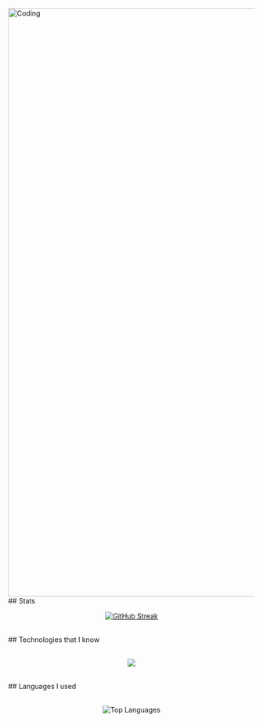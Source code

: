 <img align="center" alt="Coding" width="1200" src="https://i.ibb.co/Rbhd5mW/Your-paragraph-text.png"> 
</br>
## Stats
</br>
<p align="center">
<a href="https://git.io/streak-stats"><img src="https://github-readme-streak-stats.herokuapp.com?user=tanjib10&theme=shadow-purple&hide_border=true&card_width=600" alt="GitHub Streak" /></a>
</p>
</br>
## Technologies that I know
</br>
</br>
<p align="center">
  <a href="https://skillicons.dev">
    <img src="https://skillicons.dev/icons?i=css,firebase,git,github,html,js,tailwind,react,mongodb,vite" />
  </a>
</p>
</br>
## Languages I used
</br>
</br>
<p align="center">
  <img src="https://github-profile-summary-cards.vercel.app/api/cards/repos-per-language?username=tanjib10&theme=radical&exclude=html,css,javascript,react,mongodb" alt="Top Languages" />
</p>
</br>
